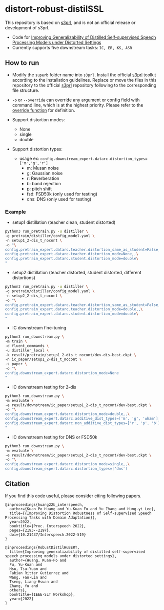 # distort-robust-distilSSL

This repository is based on [s3prl](https://github.com/s3prl/s3prl), and is not an official release or development of s3prl.
- Code for [Improving Generalizability of Distilled Self-supervised Speech Processing Models under Distorted Settings]()
- Currently supports five downstream tasks: `IC, ER, KS, ASR`

## How to run
- Modify the `superb` folder name into `s3prl`. Install the official [s3prl](https://github.com/s3prl/s3prl) toolkit according to the installation guidelines. Replace or move the files in this repository to the official [s3prl](https://github.com/s3prl/s3prl) repository following to the corresponding file structure.

- `-o` or `--override` can override any argument or config field with command line, which is at the highest priority. Please refer to the [override function](https://github.com/s3prl/s3prl/blob/master/s3prl/utility/helper.py) for definition.
- Support distortion modes:
  - None
  - single
  - double
- Support distortion types: 
  - usage ex: `config.downstream_expert.datarc.distortion_types=['m','g','r']`
    - m: Musan noise
    - g: Gaussian noise
    - r: Reverberation
    - b: band rejection
    - p: pitch shift
    - fsd: FSD50k (only used for testing)
    - dns: DNS (only used for testing)

### Example

- setup1 distillation (teacher clean, student distorted)
```bash
python3 run_pretrain.py -u distiller \
-g pretrain/distiller/config_model.yaml \
-n setup1_2-dis_t_nocont \
-o "\
config.pretrain_expert.datarc.teacher.distortion_same_as_student=False,,\
config.pretrain_expert.datarc.teacher.distortion_mode=None,,\
config.pretrain_expert.datarc.student.distortion_mode=double\
"
```

- setup2 distillation (teacher distorted, student distorted, different distortions)
```bash
python3 run_pretrain.py -u distiller \
-g pretrain/distiller/config_model.yaml \
-n setup2_2-dis_t_nocont \
-o "\
config.pretrain_expert.datarc.teacher.distortion_same_as_student=False,,\
config.pretrain_expert.datarc.teacher.distortion_mode=double,,\
config.pretrain_expert.datarc.student.distortion_mode=double\
"
```

- IC downstream fine-tuning
```bash
python3 run_downstream.py \
-m train \
-d fluent_commands \
-u distiller_local \
-k result/pretrain/setup1_2-dis_t_nocont/dev-dis-best.ckpt \
-n ic_paper/setup1_2-dis_t_nocont \
-s paper \
-o "\
config.downstream_expert.datarc.distortion_mode=None
"
```

- IC downstream testing for 2-dis
```bash
python3 run_downstream.py \
-m evaluate \
-e result/downstream/ic_paper/setup1_2-dis_t_nocont/dev-best.ckpt \
-o "\
config.downstream_expert.datarc.distortion_mode=double,,\
config.downstream_expert.datarc.additive_dist_types=['m', 'g', 'wham'],,\
config.downstream_expert.datarc.non_additive_dist_types=['r', 'p', 'b']\
"
```

- IC downstream testing for DNS or FSD50k
```bash
python3 run_downstream.py \
-m evaluate \
-e result/downstream/ic_paper/setup1_2-dis_t_nocont/dev-best.ckpt \
-o "\
config.downstream_expert.datarc.distortion_mode=single,,\
config.downstream_expert.datarc.distortion_types=['dns']
```


## Citation
If you find this code useful, please consider citing following papers.
```
@inproceedings{huang22b_interspeech,
  author={Kuan Po Huang and Yu-Kuan Fu and Yu Zhang and Hung-yi Lee},
  title={{Improving Distortion Robustness of Self-supervised Speech Processing Tasks with Domain Adaptation}},
  year=2022,
  booktitle={Proc. Interspeech 2022},
  pages={2193--2197},
  doi={10.21437/Interspeech.2022-519}
}

@inproceedings{RobustDistilHuBERT,
  title={Improving generalizability of distilled self-supervised speech processing models under distorted settings},
  author={Huang, Kuan-Po and
  Fu, Yu-Kuan and
  Hsu, Tsu-Yuan and
  Fabian Ritter Gutierrez and
  Wang, Fan-Lin and
  Tseng, Liang-Hsuan and
  Zhang, Yu and
  others},
  booktitle={IEEE-SLT Workshop},
  year={2022}
}
```
